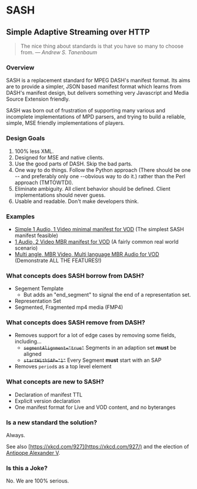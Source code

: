 # SASH
## Simple Adaptive Streaming over HTTP

> The nice thing about standards is that you have so many to choose from. *&mdash; Andrew S. Tanenbaum*

### Overview

SASH is a replacement standard for MPEG DASH's manifest format. Its aims are to provide a simpler, JSON based manifest format which learns from DASH's manifest design, but delivers something very Javascript and Media Source Extension friendly.

SASH was born out of frustration of supporting many various and incomplete implementations of MPD parsers, and trying to build a reliable, simple, MSE friendly implementations of players.

### Design Goals

1. 100% less XML.
2. Designed for MSE and native clients.
3. Use the good parts of DASH. Skip the bad parts.
4. One way to do things. Follow the Python approach (There should be one -- and preferably only one --obvious way to do it.) rather than the Perl approach (TMTOWTDI).
5. Eliminate ambiguity. All client behavior should be defined. Client implementations should never guess.
6. Usable and readable. Don't make developers think. 

### Examples

* [Simple 1 Audio, 1 Video minimal manifest for VOD](sash-single-audio-single-video-vod-only.json) (The simplest SASH manifest feasible)
* [1 Audio, 2 Video MBR manifest for VOD](sash-mbr-video-single-audio.json) (A fairly common real world scenario)
* [Multi angle, MBR Video, Multi language MBR Audio for VOD](sash-mbr-video-single-audio.json) (Demonstrate ALL THE FEATURES!)

### What concepts does SASH borrow from DASH?

* Segement Template
  * But adds an "end_segment" to signal the end of a representation set.
* Representation Set
* Segmented, Fragmented mp4 media (FMP4)

### What concepts does SASH remove from DASH?

* Removes support for a lot of edge cases by removing some fields, including...
  * ~~`segmentAlignment="true"`~~ Segments in an adaption set **must** be aligned 
  * ~~`startWithSAP="1"`~~ Every Segment **must** start with an SAP
* Removes `period`s as a top level element

### What concepts are new to SASH?

* Declaration of manifest TTL
* Explicit version declaration
* One manifest format for Live and VOD content, and no byteranges

### Is a new standard the solution?

Always.

See also [https://xkcd.com/927](https://xkcd.com/927/) and the election of [Antipope Alexander V](http://en.wikipedia.org/wiki/Antipope_Alexander_V).

### Is this a Joke?

No. We are 100% serious.

